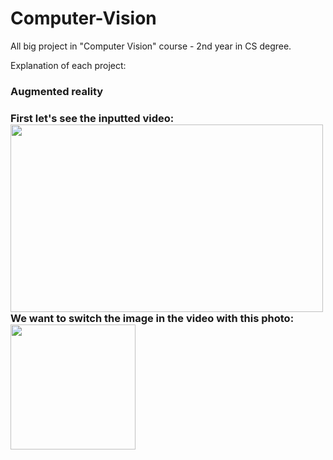 # Computer-Vision
All big project in "Computer Vision" course - 2nd year in CS degree.

Explanation of each project:

<h3>Augmented reality<h3/>
  
  First let's see the inputted video:
  <br>
  <img src="" width="500" height="300"/><br>
  We want to switch the image in the video with this photo:
  <br>
  <img src="" width="200" height="200"/><br>
  
